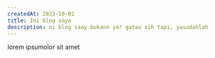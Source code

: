 ```yaml
---
createdAt: 2023-10-01
title: Ini blog saya
description: ni blog saay bukann ya? gatau sih tapi, yasudahlah
---
```

l﻿orem ipsumolor sit amet